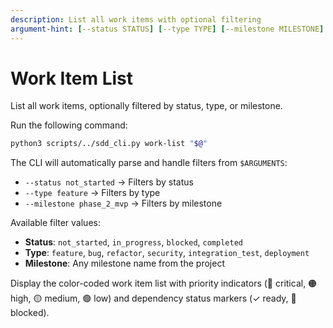 ```yaml
---
description: List all work items with optional filtering
argument-hint: [--status STATUS] [--type TYPE] [--milestone MILESTONE]
---
```


# Work Item List

List all work items, optionally filtered by status, type, or milestone.

Run the following command:

```bash
python3 scripts/../sdd_cli.py work-list "$@"
```

The CLI will automatically parse and handle filters from `$ARGUMENTS`:
- `--status not_started` → Filters by status
- `--type feature` → Filters by type
- `--milestone phase_2_mvp` → Filters by milestone

Available filter values:
- **Status**: `not_started`, `in_progress`, `blocked`, `completed`
- **Type**: `feature`, `bug`, `refactor`, `security`, `integration_test`, `deployment`
- **Milestone**: Any milestone name from the project

Display the color-coded work item list with priority indicators (🔴 critical, 🟠 high, 🟡 medium, 🟢 low) and dependency status markers (✓ ready, 🚫 blocked).
